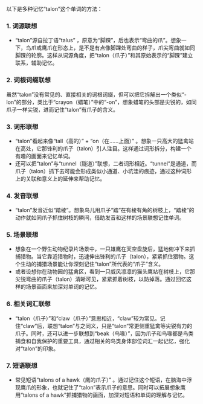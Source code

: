 以下是多种记忆“talon”这个单词的方法：

### 1. 词源联想
 - “talon”源自拉丁语“talus” ，原意为“脚踝”，后也表示“弯曲的爪”。想象一下，鸟爪或鹰爪在形态上，是不是有点像脚踝处弯曲的样子，爪尖弯曲就如同脚踝的轮廓。这样从词源角度，把“talon（爪子）”和其原始表示的“脚踝”建立联系，辅助记忆。 

### 2. 词根词缀联想
虽然“talon”没有常见的、直接相关的词根词缀，但可以把它拆解出一个类似“-lon”的部分，类比于“crayon（蜡笔）”中的“-on”，想象蜡笔的头部是尖锐的，如同爪子一样尖锐，进而记住“talon”有爪子的含义。 

### 3. 词形联想
 - “talon”看起来像“tall（高的）” + “on（在……上面）” 。想象一只高大的猛禽站在高处，它那锋利的爪子（talon）引人注目。这样通过词形拆分，构建一个有趣的画面来记忆单词。 
 - 还可以把“talon”与“tunnel（隧道）”联想，二者词形相近。“tunnel”是通道，而爪子（talon）抓下去可能会形成类似小通道、小坑洼的痕迹，通过这种词形上的关联和意义上的延伸来帮助记忆。 

### 4. 发音联想
 - “talon”发音近似“踏棱”。想象鸟儿用爪子“踏”在有棱有角的树枝上，“踏棱”的动作就如同爪子抓住树枝的瞬间，借助发音和这样的场景联想记住单词。 

### 5. 场景联想
 - 想象在一个野生动物纪录片场景中，一只雄鹰在天空盘旋后，猛地俯冲下来抓捕猎物。当它靠近猎物时，迅速伸出锋利的爪子（talon），紧紧抓住猎物。这个生动的捕猎场景能让你深刻记住“talon”所代表的“爪子”含义。 
 - 或者设想你在动物园的猛禽区，看到一只威风凛凛的猫头鹰站在树枝上，它那尖锐弯曲的爪子（talon）清晰可见，紧紧抓着树枝，以防掉落。通过回忆这样的场景画面来加深对单词的记忆。 

### 6. 相关词汇联想
 - “talon（爪子）”和“claw（爪子）”意思相近，“claw”较为常见。记住“claw”后，联想“talon”与之同义，只是“talon”常更侧重猛禽等尖锐有力的爪子。同时，还可以进一步联想到“beak（鸟喙）”，因为爪子和鸟喙都是鸟类捕食和自我保护的重要工具，通过相关的鸟类身体部位词汇一起记忆，强化对“talon”的印象。 

### 7. 短语联想
 - 常见短语“talons of a hawk（鹰的爪子）” 。通过记住这个短语，在脑海中浮现鹰爪的形象，也就记住了“talon”表示爪子的意思。同时可以拓展想象鹰用“talons of a hawk”抓捕猎物的画面，加深对短语和单词的理解与记忆。 